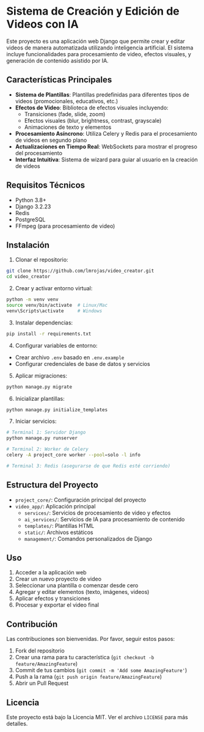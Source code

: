 # Sistema de Creación y Edición de Videos con IA

Este proyecto es una aplicación web Django que permite crear y editar videos de manera automatizada utilizando inteligencia artificial. El sistema incluye funcionalidades para procesamiento de video, efectos visuales, y generación de contenido asistido por IA.

## Características Principales

- **Sistema de Plantillas**: Plantillas predefinidas para diferentes tipos de videos (promocionales, educativos, etc.)
- **Efectos de Video**: Biblioteca de efectos visuales incluyendo:
  - Transiciones (fade, slide, zoom)
  - Efectos visuales (blur, brightness, contrast, grayscale)
  - Animaciones de texto y elementos
- **Procesamiento Asíncrono**: Utiliza Celery y Redis para el procesamiento de videos en segundo plano
- **Actualizaciones en Tiempo Real**: WebSockets para mostrar el progreso del procesamiento
- **Interfaz Intuitiva**: Sistema de wizard para guiar al usuario en la creación de videos

## Requisitos Técnicos

- Python 3.8+
- Django 3.2.23
- Redis
- PostgreSQL
- FFmpeg (para procesamiento de video)

## Instalación

1. Clonar el repositorio:
```bash
git clone https://github.com/lmrojas/video_creator.git
cd video_creator
```

2. Crear y activar entorno virtual:
```bash
python -m venv venv
source venv/bin/activate  # Linux/Mac
venv\Scripts\activate     # Windows
```

3. Instalar dependencias:
```bash
pip install -r requirements.txt
```

4. Configurar variables de entorno:
- Crear archivo `.env` basado en `.env.example`
- Configurar credenciales de base de datos y servicios

5. Aplicar migraciones:
```bash
python manage.py migrate
```

6. Inicializar plantillas:
```bash
python manage.py initialize_templates
```

7. Iniciar servicios:
```bash
# Terminal 1: Servidor Django
python manage.py runserver

# Terminal 2: Worker de Celery
celery -A project_core worker --pool=solo -l info

# Terminal 3: Redis (asegurarse de que Redis esté corriendo)
```

## Estructura del Proyecto

- `project_core/`: Configuración principal del proyecto
- `video_app/`: Aplicación principal
  - `services/`: Servicios de procesamiento de video y efectos
  - `ai_services/`: Servicios de IA para procesamiento de contenido
  - `templates/`: Plantillas HTML
  - `static/`: Archivos estáticos
  - `management/`: Comandos personalizados de Django

## Uso

1. Acceder a la aplicación web
2. Crear un nuevo proyecto de video
3. Seleccionar una plantilla o comenzar desde cero
4. Agregar y editar elementos (texto, imágenes, videos)
5. Aplicar efectos y transiciones
6. Procesar y exportar el video final

## Contribución

Las contribuciones son bienvenidas. Por favor, seguir estos pasos:

1. Fork del repositorio
2. Crear una rama para tu característica (`git checkout -b feature/AmazingFeature`)
3. Commit de tus cambios (`git commit -m 'Add some AmazingFeature'`)
4. Push a la rama (`git push origin feature/AmazingFeature`)
5. Abrir un Pull Request

## Licencia

Este proyecto está bajo la Licencia MIT. Ver el archivo `LICENSE` para más detalles. 